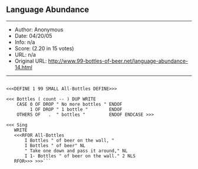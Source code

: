
## Language Abundance ##
---
- Author: Anonymous
- Date: 04/20/05
- Info: n/a
- Score:  (2.20 in 15 votes)
- URL: n/a
- Original URL: http://www.99-bottles-of-beer.net/language-abundance-14.html
---

```\ Abundance version of 99 bottles of beer   RG 2.0/1.0  97/03/08
                                                                
<<<DEFINE 1 99 SMALL All-Bottles DEFINE>>>

<<< Bottles ( count -- ) DUP WRITE
    CASE 0 OF DROP " No more bottles " ENDOF
         1 OF DROP " 1 bottle "        ENDOF
    OTHERS OF   .  " bottles "         ENDOF ENDCASE >>>

<<< Sing 
   WRITE                                           
   <<<RFOR All-Bottles
       I Bottles " of beer on the wall, "
       I Bottles " of beer" NL
       " Take one down and pass it around," NL
       I 1- Bottles " of beer on the wall." 2 NLS 
   RFOR>>> >>>```